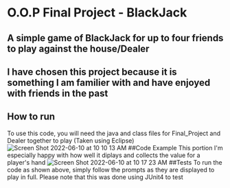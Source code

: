# O.O.P Final Project - BlackJack
## A simple game of BlackJack for up to four friends to play against the house/Dealer
## I have chosen this project because it is something I am familier with and have enjoyed with friends in the past
## How to run
To use this code, you will need the java and class files for Final_Project and Dealer together to play
(Taken using Eclipse)
![Screen Shot 2022-06-10 at 10 10 13 AM](https://user-images.githubusercontent.com/45693906/173107932-d0360e91-3946-48dc-bfa7-3c55cd19eb99.png)
##Code Example
This portion I'm especially happy with how well it diplays and collects the value for a player's hand
![Screen Shot 2022-06-10 at 10 17 23 AM](https://user-images.githubusercontent.com/45693906/173109693-72900866-c53e-4630-b9f9-e583f1a24d39.png)
##Tests
To run the code as shown above, simply follow the prompts as they are displayed to play in full. Please note that this was done using JUnit4 to test
